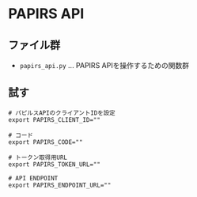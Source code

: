 # PAPIRS API
## ファイル群
- `papirs_api.py` ... PAPIRS APIを操作するための関数群

## 試す
```
# パピルスAPIのクライアントIDを設定
export PAPIRS_CLIENT_ID=""

# コード
export PAPIRS_CODE=""

# トークン取得用URL
export PAPIRS_TOKEN_URL=""

# API ENDPOINT
export PAPIRS_ENDPOINT_URL=""
```
